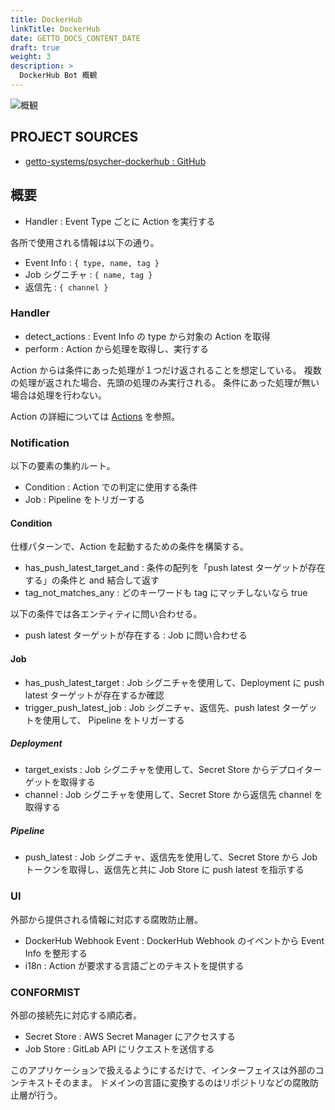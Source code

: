 ```yaml
---
title: DockerHub
linkTitle: DockerHub
date: GETTO_DOCS_CONTENT_DATE
draft: true
weight: 3
description: >
  DockerHub Bot 概観
---
```


![概観](abstract.png)

## PROJECT SOURCES

- [getto-systems/psycher-dockerhub : GitHub](https://github.com/getto-systems/psycher-dockerhub)


## 概要

- Handler : Event Type ごとに Action を実行する

各所で使用される情報は以下の通り。

- Event Info : `{ type, name, tag }`
- Job シグニチャ : `{ name, tag }`
- 返信先 : `{ channel }`


### Handler

- detect_actions : Event Info の type から対象の Action を取得
- perform : Action から処理を取得し、実行する

Action からは条件にあった処理が１つだけ返されることを想定している。
複数の処理が返された場合、先頭の処理のみ実行される。
条件にあった処理が無い場合は処理を行わない。

Action の詳細については [Actions](actions/) を参照。


### Notification

以下の要素の集約ルート。

- Condition : Action での判定に使用する条件
- Job : Pipeline をトリガーする


#### Condition

仕様パターンで、Action を起動するための条件を構築する。

- has_push_latest_target_and : 条件の配列を「push latest ターゲットが存在する」の条件と and 結合して返す
- tag_not_matches_any : どのキーワードも tag にマッチしないなら true

以下の条件では各エンティティに問い合わせる。

- push latest ターゲットが存在する : Job に問い合わせる


#### Job

- has_push_latest_target : Job シグニチャを使用して、Deployment に push latest ターゲットが存在するか確認
- trigger_push_latest_job : Job シグニチャ、返信先、push latest ターゲットを使用して、 Pipeline をトリガーする


##### Deployment

- target_exists : Job シグニチャを使用して、Secret Store からデプロイターゲットを取得する
- channel : Job シグニチャを使用して、Secret Store から返信先 channel を取得する


##### Pipeline

- push_latest : Job シグニチャ、返信先を使用して、Secret Store から Job トークンを取得し、返信先と共に Job Store に push latest を指示する


### UI

外部から提供される情報に対応する腐敗防止層。

- DockerHub Webhook Event : DockerHub Webhook のイベントから Event Info を整形する
- i18n : Action が要求する言語ごとのテキストを提供する


### CONFORMIST

外部の接続先に対応する順応者。

- Secret Store : AWS Secret Manager にアクセスする
- Job Store : GitLab API にリクエストを送信する

このアプリケーションで扱えるようにするだけで、インターフェイスは外部のコンテキストそのまま。
ドメインの言語に変換するのはリポジトリなどの腐敗防止層が行う。
